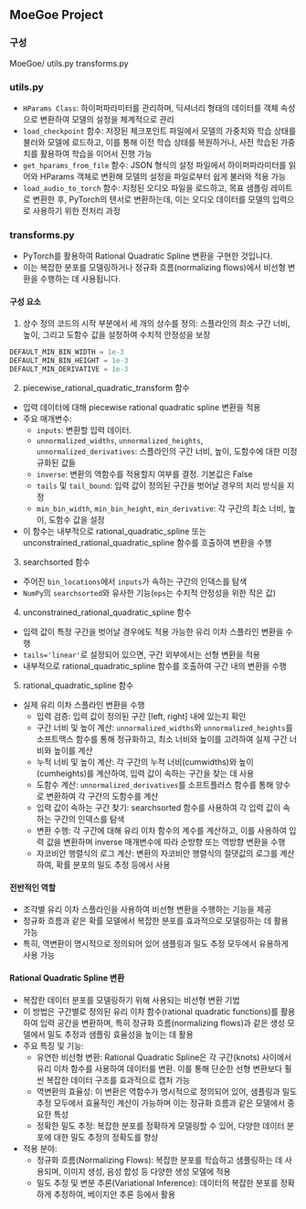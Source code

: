 ## MoeGoe Project
### 구성
MoeGoe/
utils.py
transforms.py

### utils.py
- `HParams Class`: 하이퍼파라미터를 관리하며, 딕셔너리 형태의 데이터를 객체 속성으로 변환하여 모델의 설정을 체계적으로 관리
- `load_checkpoint` 함수: 저장된 체크포인트 파일에서 모델의 가중치와 학습 상태를 불러와 모델에 로드하고, 이를 통해 이전 학습 상태를 복원하거나, 사전 학습된 가중치를 활용하여 학습을 이어서 진행 가능
- `get_hparams_from_file` 함수: JSON 형식의 설정 파일에서 하이퍼파라미터를 읽어와 HParams 객체로 변환해 모델의 설정을 파일로부터 쉽게 불러와 적용 가능
- `load_audio_to_torch` 함수: 지정된 오디오 파일을 로드하고, 목표 샘플링 레이트로 변환한 후, PyTorch의 텐서로 변환하는데, 이는 오디오 데이터를 모델의 입력으로 사용하기 위한 전처리 과정

### transforms.py
- PyTorch를 활용하여 Rational Quadratic Spline 변환을 구현한 것입니다.
- 이는 복잡한 분포를 모델링하거나 정규화 흐름(normalizing flows)에서 비선형 변환을 수행하는 데 사용됩니다.

#### 구성 요소
1. 상수 정의
코드의 시작 부분에서 세 개의 상수를 정의:​ 스플라인의 최소 구간 너비, 높이, 그리고 도함수 값을 설정하여 수치적 안정성을 보장

```python
DEFAULT_MIN_BIN_WIDTH = 1e-3
DEFAULT_MIN_BIN_HEIGHT = 1e-3
DEFAULT_MIN_DERIVATIVE = 1e-3
```

2. piecewise_rational_quadratic_transform 함수
- 입력 데이터에 대해 piecewise rational quadratic spline 변환을 적용
- 주요 매개변수:​
    - `inputs`: 변환할 입력 데이터.​
    - `unnormalized_widths`, `unnormalized_heights`, `unnormalized_derivatives`: 스플라인의 구간 너비, 높이, 도함수에 대한 미정규화된 값들
    - `inverse`: 변환의 역함수를 적용할지 여부를 결정. 기본값은 False
    - `tails` 및 `tail_bound`: 입력 값이 정의된 구간을 벗어날 경우의 처리 방식을 지정
    - `min_bin_width`, `min_bin_height`, `min_derivative`: 각 구간의 최소 너비, 높이, 도함수 값을 설정
- 이 함수는 내부적으로 rational_quadratic_spline 또는 unconstrained_rational_quadratic_spline 함수를 호출하여 변환을 수행

3. searchsorted 함수
- 주어진 `bin_locations`에서 `inputs`가 속하는 구간의 인덱스를 탐색
- `NumPy`의 `searchsorted`와 유사한 기능(`eps`는 수치적 안정성을 위한 작은 값)​

4. unconstrained_rational_quadratic_spline 함수
- 입력 값이 특정 구간을 벗어날 경우에도 적용 가능한 유리 이차 스플라인 변환을 수행
- `tails='linear'`로 설정되어 있으면, 구간 외부에서는 선형 변환을 적용
- 내부적으로 rational_quadratic_spline 함수를 호출하여 구간 내의 변환을 수행

5. rational_quadratic_spline 함수
- 실제 유리 이차 스플라인 변환을 수행
    - 입력 검증: 입력 값이 정의된 구간 [left, right] 내에 있는지 확인
    - 구간 너비 및 높이 계산: `unnormalized_widths`와 `unnormalized_heights`를 소프트맥스 함수를 통해 정규화하고, 최소 너비와 높이를 고려하여 실제 구간 너비와 높이를 계산​
    - 누적 너비 및 높이 계산: 각 구간의 누적 너비(cumwidths)와 높이(cumheights)를 계산하여, 입력 값이 속하는 구간을 찾는 데 사용
    - 도함수 계산: `unnormalized_derivatives`를 소프트플러스 함수를 통해 양수로 변환하여 각 구간의 도함수를 계산
    - 입력 값이 속하는 구간 찾기: searchsorted 함수를 사용하여 각 입력 값이 속하는 구간의 인덱스를 탐색​
    - 변환 수행: 각 구간에 대해 유리 이차 함수의 계수를 계산하고, 이를 사용하여 입력 값을 변환하며 inverse 매개변수에 따라 순방향 또는 역방향 변환을 수행
    - 자코비안 행렬식의 로그 계산: 변환의 자코비안 행렬식의 절댓값의 로그를 계산하여, 확률 분포의 밀도 추정 등에서 사용

#### 전반적인 역할
- 조각별 유리 이차 스플라인을 사용하여 비선형 변환을 수행하는 기능을 제공
- 정규화 흐름과 같은 확률 모델에서 복잡한 분포를 효과적으로 모델링하는 데 활용 가능
- 특히, 역변환이 명시적으로 정의되어 있어 샘플링과 밀도 추정 모두에서 유용하게 사용 가능

#### Rational Quadratic Spline 변환 
- 복잡한 데이터 분포를 모델링하기 위해 사용되는 비선형 변환 기법
- 이 방법은 구간별로 정의된 유리 이차 함수(rational quadratic functions)를 활용하여 입력 공간을 변환하며, 특히 정규화 흐름(normalizing flows)과 같은 생성 모델에서 밀도 추정과 샘플링 효율성을 높이는 데 활용
- 주요 특징 및 기능:
    - 유연한 비선형 변환: Rational Quadratic Spline은 각 구간(knots) 사이에서 유리 이차 함수를 사용하여 데이터를 변환. 이를 통해 단순한 선형 변환보다 훨씬 복잡한 데이터 구조를 효과적으로 캡처 가능​
    - 역변환의 효율성: 이 변환은 역함수가 명시적으로 정의되어 있어, 샘플링과 밀도 추정 모두에서 효율적인 계산이 가능하며 이는 정규화 흐름과 같은 모델에서 중요한 특성
    - 정확한 밀도 추정: 복잡한 분포를 정확하게 모델링할 수 있어, 다양한 데이터 분포에 대한 밀도 추정의 정확도를 향상
- 적용 분야:
    - 정규화 흐름(Normalizing Flows): 복잡한 분포를 학습하고 샘플링하는 데 사용되며, 이미지 생성, 음성 합성 등 다양한 생성 모델에 적용​
    - 밀도 추정 및 변분 추론(Variational Inference): 데이터의 복잡한 분포를 정확하게 추정하여, 베이지안 추론 등에서 활용